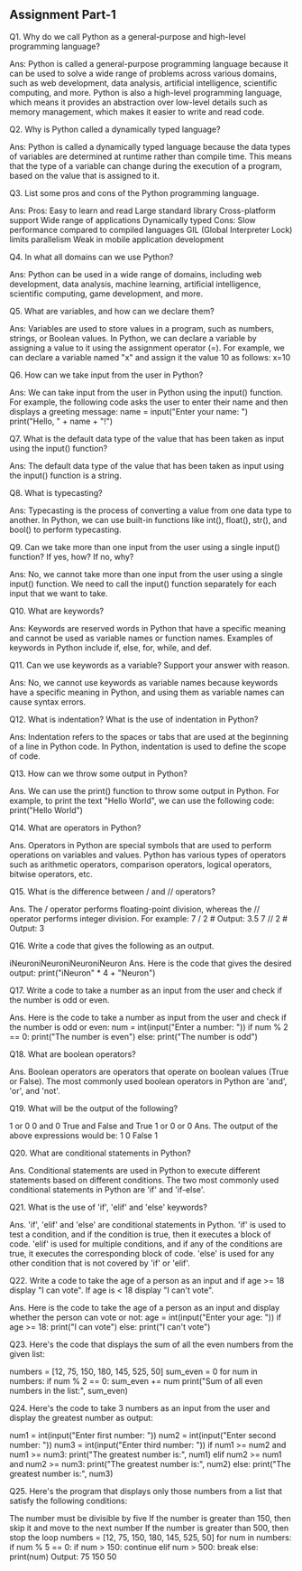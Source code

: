 ## Assignment Part-1




Q1. Why do we call Python as a general-purpose and high-level programming language?

Ans: Python is called a general-purpose programming language because it can be used to solve a wide range of problems across various domains, such as web development, data analysis, artificial intelligence, scientific computing, and more. Python is also a high-level programming language, which means it provides an abstraction over low-level details such as memory management, which makes it easier to write and read code.




Q2. Why is Python called a dynamically typed language?

Ans: Python is called a dynamically typed language because the data types of variables are determined at runtime rather than compile time. This means that the type of a variable can change during the execution of a program, based on the value that is assigned to it.




Q3. List some pros and cons of the Python programming language.

Ans:
Pros:
Easy to learn and read
Large standard library
Cross-platform support
Wide range of applications
Dynamically typed
Cons:
Slow performance compared to compiled languages
GIL (Global Interpreter Lock) limits parallelism
Weak in mobile application development




Q4. In what all domains can we use Python?

Ans: Python can be used in a wide range of domains, including web development, data analysis, machine learning, artificial intelligence, scientific computing, game development, and more.




Q5. What are variables, and how can we declare them?

Ans: Variables are used to store values in a program, such as numbers, strings, or Boolean values. In Python, we can declare a variable by assigning a value to it using the assignment operator (=). For example, we can declare a variable named "x" and assign it the value 10 as follows:
    x=10




Q6. How can we take input from the user in Python?

Ans: We can take input from the user in Python using the input() function. For example, the following code asks the user to enter their name and then displays a greeting message:
    name = input("Enter your name: ")
    print("Hello, " + name + "!")




Q7. What is the default data type of the value that has been taken as input using the input() function?

Ans: The default data type of the value that has been taken as input using the input() function is a string.




Q8. What is typecasting?

Ans: Typecasting is the process of converting a value from one data type to another. In Python, we can use built-in functions like int(), float(), str(), and bool() to perform typecasting.




Q9. Can we take more than one input from the user using a single input() function? If yes, how? If no, why?

Ans: No, we cannot take more than one input from the user using a single input() function. We need to call the input() function separately for each input that we want to take.




Q10. What are keywords?

Ans: Keywords are reserved words in Python that have a specific meaning and cannot be used as variable names or function names. Examples of keywords in Python include if, else, for, while, and def.




Q11. Can we use keywords as a variable? Support your answer with reason.

Ans: No, we cannot use keywords as variable names because keywords have a specific meaning in Python, and using them as variable names can cause syntax errors.




Q12. What is indentation? What is the use of indentation in Python?

Ans: Indentation refers to the spaces or tabs that are used at the beginning of a line in Python code. In Python, indentation is used to define the scope of code.




Q13. How can we throw some output in Python?

Ans. We can use the print() function to throw some output in Python. For example, to print the text "Hello World", we can use the following code:
print("Hello World")




Q14. What are operators in Python?

Ans. Operators in Python are special symbols that are used to perform operations on variables and values. Python has various types of operators such as arithmetic operators, comparison operators, logical operators, bitwise operators, etc.




Q15. What is the difference between / and // operators?

Ans. The / operator performs floating-point division, whereas the // operator performs integer division. For example:
7 / 2   # Output: 3.5
7 // 2  # Output: 3




Q16. Write a code that gives the following as an output.

iNeuroniNeuroniNeuroniNeuron
Ans. Here is the code that gives the desired output:
print("iNeuron" * 4 + "Neuron")




Q17. Write a code to take a number as an input from the user and check if the number is odd or even.

Ans. Here is the code to take a number as input from the user and check if the number is odd or even:
num = int(input("Enter a number: "))
if num % 2 == 0:
    print("The number is even")
else:
    print("The number is odd")




Q18. What are boolean operators?

Ans. Boolean operators are operators that operate on boolean values (True or False). The most commonly used boolean operators in Python are 'and', 'or', and 'not'.




Q19. What will be the output of the following?

1 or 0
0 and 0
True and False and True
1 or 0 or 0
Ans. The output of the above expressions would be:
1
0
False
1




Q20. What are conditional statements in Python?

Ans. Conditional statements are used in Python to execute different statements based on different conditions. The two most commonly used conditional statements in Python are 'if' and 'if-else'.




Q21. What is the use of 'if', 'elif' and 'else' keywords?

Ans. 'if', 'elif' and 'else' are conditional statements in Python. 'if' is used to test a condition, and if the condition is true, then it executes a block of code. 'elif' is used for multiple conditions, and if any of the conditions are true, it executes the corresponding block of code. 'else' is used for any other condition that is not covered by 'if' or 'elif'.




Q22. Write a code to take the age of a person as an input and if age >= 18 display "I can vote". If age is < 18 display "I can't vote".

Ans. Here is the code to take the age of a person as an input and display whether the person can vote or not:
age = int(input("Enter your age: "))
if age >= 18:
    print("I can vote")
else:
    print("I can't vote")




Q23. Here's the code that displays the sum of all the even numbers from the given list:

numbers = [12, 75, 150, 180, 145, 525, 50]
sum_even = 0
for num in numbers:
    if num % 2 == 0:
        sum_even += num
print("Sum of all even numbers in the list:", sum_even)




Q24. Here's the code to take 3 numbers as an input from the user and display the greatest number as output:

num1 = int(input("Enter first number: "))
num2 = int(input("Enter second number: "))
num3 = int(input("Enter third number: "))
if num1 >= num2 and num1 >= num3:
    print("The greatest number is:", num1)
elif num2 >= num1 and num2 >= num3:
    print("The greatest number is:", num2)
else:
    print("The greatest number is:", num3)




Q25. Here's the program that displays only those numbers from a list that satisfy the following conditions:

The number must be divisible by five
If the number is greater than 150, then skip it and move to the next number
If the number is greater than 500, then stop the loop
numbers = [12, 75, 150, 180, 145, 525, 50]
for num in numbers:
    if num % 5 == 0:
        if num > 150:
            continue
        elif num > 500:
            break
        else:
            print(num)
Output:
75
150
50